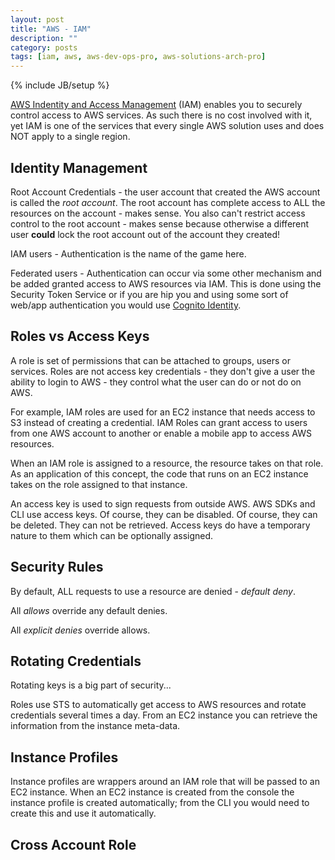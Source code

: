 ```yaml
---
layout: post
title: "AWS - IAM"
description: ""
category: posts
tags: [iam, aws, aws-dev-ops-pro, aws-solutions-arch-pro]
---
```

{% include JB/setup %}

[AWS Indentity and Access Management](https://aws.amazon.com/iam/) (IAM) enables you to securely control access to AWS services. As such there is no cost involved with it, yet IAM is one of the services that every single AWS solution uses and does NOT apply to a single region.

## Identity Management

Root Account Credentials - the user account that created the AWS account is called the *root account*. The root account has complete access to ALL the resources on the account - makes sense. You also can't restrict access control to the root account - makes sense because otherwise a different user **could** lock the root account out of the account they created!

IAM users - Authentication is the name of the game here. 

Federated users - Authentication can occur via some other mechanism and be added granted access to AWS resources via IAM. This is done using the Security Token Service or if you are hip you and using some sort of web/app authentication you would use [Cognito Identity](https://docs.aws.amazon.com/cognito/latest/developerguide/cognito-identity.html).

## Roles vs Access Keys

A role is set of permissions that can be attached to groups, users or services. Roles are not access key credentials - they don't give a user the ability to login to AWS - they control what the user can do or not do on AWS.

For example, IAM roles are used for an EC2 instance that needs access to S3 instead of creating a credential. IAM Roles can grant access to users from one AWS account to another or enable a mobile app to access AWS resources.

When an IAM role is assigned to a resource, the resource takes on that role. As an application of this concept, the code that runs on an EC2 instance takes on the role assigned to that instance.

An access key is used to sign requests from outside AWS. AWS SDKs and CLI use access keys. Of course, they can be disabled. Of course, they can be deleted. They can not be retrieved. Access keys do have a temporary nature to them which can be optionally assigned.

## Security Rules

By default, ALL requests to use a resource are denied - *default deny*.

All *allows* override any default denies.

All *explicit denies* override allows.

## Rotating Credentials

Rotating keys is a big part of security... 

Roles use STS to automatically get access to AWS resources and rotate credentials several times a day. From an EC2 instance you can retrieve the information from the instance meta-data.

## Instance Profiles

Instance profiles are wrappers around an IAM role that will be passed to an EC2 instance. When an EC2 instance is created from the console the instance profile is created automatically; from the CLI you would need to create this and use it automatically.

## Cross Account Role



